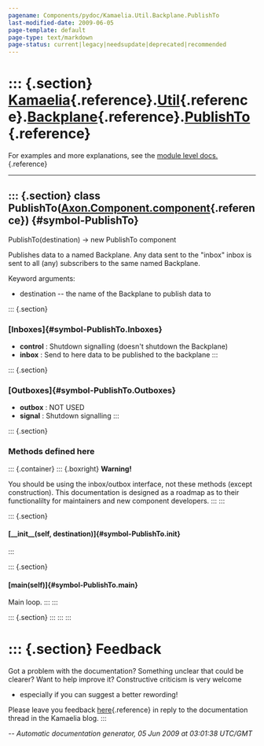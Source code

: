 ```yaml
---
pagename: Components/pydoc/Kamaelia.Util.Backplane.PublishTo
last-modified-date: 2009-06-05
page-template: default
page-type: text/markdown
page-status: current|legacy|needsupdate|deprecated|recommended
---
```

::: {.section}
[Kamaelia](/Components/pydoc/Kamaelia.html){.reference}.[Util](/Components/pydoc/Kamaelia.Util.html){.reference}.[Backplane](/Components/pydoc/Kamaelia.Util.Backplane.html){.reference}.[PublishTo](/Components/pydoc/Kamaelia.Util.Backplane.PublishTo.html){.reference}
==========================================================================================================================================================================================================================================================================

For examples and more explanations, see the [module level
docs.](/Components/pydoc/Kamaelia.Util.Backplane.html){.reference}

------------------------------------------------------------------------

::: {.section}
class PublishTo([Axon.Component.component](/Docs/Axon/Axon.Component.component.html){.reference}) {#symbol-PublishTo}
-------------------------------------------------------------------------------------------------

PublishTo(destination) -\> new PublishTo component

Publishes data to a named Backplane. Any data sent to the \"inbox\"
inbox is sent to all (any) subscribers to the same named Backplane.

Keyword arguments:

-   destination \-- the name of the Backplane to publish data to

::: {.section}
### [Inboxes]{#symbol-PublishTo.Inboxes}

-   **control** : Shutdown signalling (doesn\'t shutdown the Backplane)
-   **inbox** : Send to here data to be published to the backplane
:::

::: {.section}
### [Outboxes]{#symbol-PublishTo.Outboxes}

-   **outbox** : NOT USED
-   **signal** : Shutdown signalling
:::

::: {.section}
### Methods defined here

::: {.container}
::: {.boxright}
**Warning!**

You should be using the inbox/outbox interface, not these methods
(except construction). This documentation is designed as a roadmap as to
their functionalilty for maintainers and new component developers.
:::
:::

::: {.section}
#### [\_\_init\_\_(self, destination)]{#symbol-PublishTo.__init__}
:::

::: {.section}
#### [main(self)]{#symbol-PublishTo.main}

Main loop.
:::
:::

::: {.section}
:::
:::
:::

::: {.section}
Feedback
========

Got a problem with the documentation? Something unclear that could be
clearer? Want to help improve it? Constructive criticism is very welcome
- especially if you can suggest a better rewording!

Please leave you feedback
[here](../../../cgi-bin/blog/blog.cgi?rm=viewpost&nodeid=1142023701){.reference}
in reply to the documentation thread in the Kamaelia blog.
:::

*\-- Automatic documentation generator, 05 Jun 2009 at 03:01:38 UTC/GMT*
